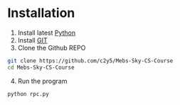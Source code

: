 # Installation
1. Install latest [Python](https://python.org/)
2. Install [GIT](https://git-scm.com/downloads)
3. Clone the Github REPO
```bash
git clone https://github.com/c2y5/Mebs-Sky-CS-Course
cd Mebs-Sky-CS-Course
```
4. Run the program
```bash
python rpc.py
```
